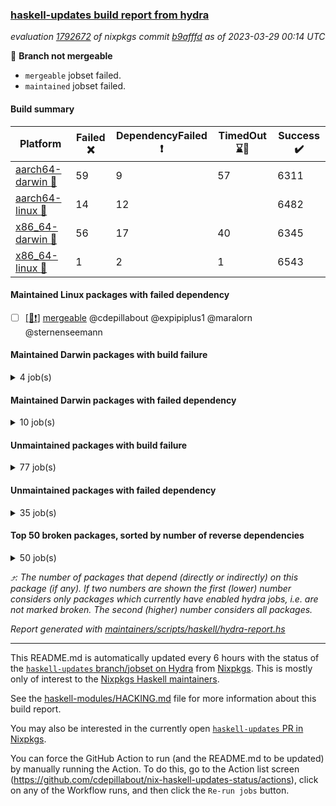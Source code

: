 ### [haskell-updates build report from hydra](https://hydra.nixos.org/jobset/nixpkgs/haskell-updates)
*evaluation [1792672](https://hydra.nixos.org/eval/1792672) of nixpkgs commit [b9afffd](https://github.com/NixOS/nixpkgs/commits/b9afffd107bb47fefde3ecccd10501de19b3441b) as of 2023-03-29 00:14 UTC*

:red_circle: **Branch not mergeable**
  * `mergeable` jobset failed.
  * `maintained` jobset failed.

#### Build summary

 | Platform | Failed :x: | DependencyFailed :heavy_exclamation_mark: | TimedOut :hourglass::no_entry_sign: | Success :heavy_check_mark: | 
 | --- | --- | --- | --- | --- | 
 | [aarch64-darwin :green_apple:](https://hydra.nixos.org/eval/1792672?filter=.aarch64-darwin) | 59 | 9 | 57 | 6311 | 
 | [aarch64-linux :iphone:](https://hydra.nixos.org/eval/1792672?filter=.aarch64-linux) | 14 | 12 |  | 6482 | 
 | [x86_64-darwin :apple:](https://hydra.nixos.org/eval/1792672?filter=.x86_64-darwin) | 56 | 17 | 40 | 6345 | 
 | [x86_64-linux :penguin:](https://hydra.nixos.org/eval/1792672?filter=.x86_64-linux) | 1 | 2 | 1 | 6543 | 
#### Maintained Linux packages with failed dependency
- [ ] [[:penguin::heavy_exclamation_mark:]](https://hydra.nixos.org/build/214179791) [mergeable](https://hydra.nixos.org/eval/1792672?filter=mergeable) @cdepillabout @expipiplus1 @maralorn @sternenseemann
#### Maintained Darwin packages with build failure
<details><summary>4 job(s) </summary>

- [ ] [gitit](https://hydra.nixos.org/eval/1792672?filter=gitit) @Profpatsch @sternenseemann
  - [[:green_apple::x:]](https://hydra.nixos.org/build/214167686) [[:apple::heavy_check_mark:]](https://hydra.nixos.org/build/214164215) [toplevel](https://hydra.nixos.org/eval/1792672?filter=gitit)
  - [[:green_apple::heavy_check_mark:]](https://hydra.nixos.org/build/214160953) [[:apple::heavy_check_mark:]](https://hydra.nixos.org/build/214168803) [haskellPackages](https://hydra.nixos.org/eval/1792672?filter=haskellPackages.gitit)
- [ ] [[:green_apple::heavy_check_mark:]](https://hydra.nixos.org/build/214166700) [[:apple::x:]](https://hydra.nixos.org/build/214160993) [haskellPackages.monad-bayes](https://hydra.nixos.org/eval/1792672?filter=haskellPackages.monad-bayes) @turion
</details>

#### Maintained Darwin packages with failed dependency
<details><summary>10 job(s) </summary>

- [ ] [haskell-language-server](https://hydra.nixos.org/eval/1792672?filter=haskell-language-server) @maralorn
  - [[:green_apple::heavy_check_mark:]](https://hydra.nixos.org/build/214163634) [[:apple::heavy_check_mark:]](https://hydra.nixos.org/build/214168950) [toplevel](https://hydra.nixos.org/eval/1792672?filter=haskell-language-server)
  - [[:green_apple::heavy_check_mark:]](https://hydra.nixos.org/build/214161979) [[:apple::heavy_check_mark:]](https://hydra.nixos.org/build/214158745) [haskell.packages.ghc8107](https://hydra.nixos.org/eval/1792672?filter=haskell.packages.ghc8107.haskell-language-server)
  - [[:green_apple::heavy_check_mark:]](https://hydra.nixos.org/build/214169639) [[:apple::hourglass::no_entry_sign:]](https://hydra.nixos.org/build/214164283) [haskell.packages.ghc902](https://hydra.nixos.org/eval/1792672?filter=haskell.packages.ghc902.haskell-language-server)
  - [[:green_apple::heavy_check_mark:]](https://hydra.nixos.org/build/214164086) [[:apple::heavy_check_mark:]](https://hydra.nixos.org/build/214168176) [haskell.packages.ghc924](https://hydra.nixos.org/eval/1792672?filter=haskell.packages.ghc924.haskell-language-server)
  - [[:green_apple::heavy_check_mark:]](https://hydra.nixos.org/build/214165037) [[:apple::hourglass::no_entry_sign:]](https://hydra.nixos.org/build/214163664) [haskell.packages.ghc925](https://hydra.nixos.org/eval/1792672?filter=haskell.packages.ghc925.haskell-language-server)
  - [[:green_apple::heavy_check_mark:]](https://hydra.nixos.org/build/214161045) [[:apple::heavy_check_mark:]](https://hydra.nixos.org/build/214159562) [haskell.packages.ghc926](https://hydra.nixos.org/eval/1792672?filter=haskell.packages.ghc926.haskell-language-server)
  - [[:green_apple::heavy_check_mark:]](https://hydra.nixos.org/build/214164091) [[:apple::heavy_check_mark:]](https://hydra.nixos.org/build/214163245) [haskell.packages.ghc927](https://hydra.nixos.org/eval/1792672?filter=haskell.packages.ghc927.haskell-language-server)
  - [[:green_apple::heavy_exclamation_mark:]](https://hydra.nixos.org/build/214162173) [[:apple::heavy_check_mark:]](https://hydra.nixos.org/build/214168995) [haskell.packages.ghc944](https://hydra.nixos.org/eval/1792672?filter=haskell.packages.ghc944.haskell-language-server)
  - [[:green_apple::heavy_check_mark:]](https://hydra.nixos.org/build/214162833) [[:apple::heavy_check_mark:]](https://hydra.nixos.org/build/214169662) [haskellPackages](https://hydra.nixos.org/eval/1792672?filter=haskellPackages.haskell-language-server)
</details>

#### Unmaintained packages with build failure
<details><summary>77 job(s) </summary>

- [ ] [[:green_apple::heavy_check_mark:]](https://hydra.nixos.org/build/214141789) [[:iphone::heavy_check_mark:]](https://hydra.nixos.org/build/214134943) [[:apple::x:]](https://hydra.nixos.org/build/214146726) [[:penguin::heavy_check_mark:]](https://hydra.nixos.org/build/214135673) [haskellPackages.di-core](https://hydra.nixos.org/eval/1792672?filter=haskellPackages.di-core)  :arrow_heading_up: 8 | 11
- [ ] [[:green_apple::heavy_check_mark:]](https://hydra.nixos.org/build/214158711) [[:iphone::x:]](https://hydra.nixos.org/build/214164360) [[:apple::heavy_check_mark:]](https://hydra.nixos.org/build/214169789) [[:penguin::heavy_check_mark:]](https://hydra.nixos.org/build/214167232) [haskellPackages.spatial-math](https://hydra.nixos.org/eval/1792672?filter=haskellPackages.spatial-math)  :arrow_heading_up: 3 | 8
- [ ] [[:green_apple::heavy_check_mark:]](https://hydra.nixos.org/build/214146783) [[:iphone::x:]](https://hydra.nixos.org/build/214147314) [[:apple::x:]](https://hydra.nixos.org/build/214151584) [[:penguin::heavy_check_mark:]](https://hydra.nixos.org/build/214133830) [haskellPackages.quic](https://hydra.nixos.org/eval/1792672?filter=haskellPackages.quic)  :arrow_heading_up: 2 | 2
- [ ] [[:green_apple::x:]](https://hydra.nixos.org/build/214169396) [[:iphone::x:]](https://hydra.nixos.org/build/214157887) [[:apple::heavy_check_mark:]](https://hydra.nixos.org/build/214167635) [[:penguin::heavy_check_mark:]](https://hydra.nixos.org/build/214167816) [haskellPackages.hw-simd](https://hydra.nixos.org/eval/1792672?filter=haskellPackages.hw-simd)  :arrow_heading_up: 1 | 8
- [ ] [[:green_apple::x:]](https://hydra.nixos.org/build/214164500) [[:iphone::x:]](https://hydra.nixos.org/build/214159350) [[:apple::x:]](https://hydra.nixos.org/build/214168289) [[:penguin::heavy_check_mark:]](https://hydra.nixos.org/build/214162465) [haskellPackages.inline-r](https://hydra.nixos.org/eval/1792672?filter=haskellPackages.inline-r)  :arrow_heading_up: 1 | 4
- [ ] [[:green_apple::heavy_check_mark:]](https://hydra.nixos.org/build/214134274) [[:iphone::x:]](https://hydra.nixos.org/build/214149550) [[:apple::heavy_check_mark:]](https://hydra.nixos.org/build/214142318) [[:penguin::heavy_check_mark:]](https://hydra.nixos.org/build/214144617) [haskellPackages.long-double](https://hydra.nixos.org/eval/1792672?filter=haskellPackages.long-double)  :arrow_heading_up: 1 | 2
- [ ] [[:green_apple::x:]](https://hydra.nixos.org/build/214169332) [[:iphone::heavy_check_mark:]](https://hydra.nixos.org/build/214165990) [[:apple::x:]](https://hydra.nixos.org/build/214165704) [[:penguin::heavy_check_mark:]](https://hydra.nixos.org/build/214163397) [haskellPackages.posix-socket](https://hydra.nixos.org/eval/1792672?filter=haskellPackages.posix-socket)  :arrow_heading_up: 1 | 2
- [ ] [[:green_apple::x:]](https://hydra.nixos.org/build/214162239) [[:iphone::heavy_check_mark:]](https://hydra.nixos.org/build/214169747) [[:apple::x:]](https://hydra.nixos.org/build/214169470) [[:penguin::heavy_check_mark:]](https://hydra.nixos.org/build/214160848) [haskellPackages.gi-gdkx11](https://hydra.nixos.org/eval/1792672?filter=haskellPackages.gi-gdkx11)  :arrow_heading_up: 1 | 1
- [ ] [[:green_apple::heavy_check_mark:]](https://hydra.nixos.org/build/214165574) [[:iphone::x:]](https://hydra.nixos.org/build/214162435) [[:apple::heavy_check_mark:]](https://hydra.nixos.org/build/214168865) [[:penguin::heavy_check_mark:]](https://hydra.nixos.org/build/214163368) [haskellPackages.nlopt-haskell](https://hydra.nixos.org/eval/1792672?filter=haskellPackages.nlopt-haskell)  :arrow_heading_up: 1 | 1
- [ ] [[:green_apple::x:]](https://hydra.nixos.org/build/214141221) [[:iphone::heavy_check_mark:]](https://hydra.nixos.org/build/214151880) [[:apple::x:]](https://hydra.nixos.org/build/214152662) [[:penguin::heavy_check_mark:]](https://hydra.nixos.org/build/214142865) [haskellPackages.openal-ffi](https://hydra.nixos.org/eval/1792672?filter=haskellPackages.openal-ffi)  :arrow_heading_up: 1 | 1
- [ ] [[:apple::x:]](https://hydra.nixos.org/build/214167308) [[:penguin::heavy_check_mark:]](https://hydra.nixos.org/build/214167012) [haskellPackages.swisstable](https://hydra.nixos.org/eval/1792672?filter=haskellPackages.swisstable)  :arrow_heading_up: 1 | 1
- [ ] [[:green_apple::heavy_check_mark:]](https://hydra.nixos.org/build/214146944) [[:iphone::x:]](https://hydra.nixos.org/build/214145294) [[:apple::heavy_check_mark:]](https://hydra.nixos.org/build/214134328) [[:penguin::heavy_check_mark:]](https://hydra.nixos.org/build/214151749) [haskellPackages.freetype2](https://hydra.nixos.org/eval/1792672?filter=haskellPackages.freetype2)  :arrow_heading_up: 0 | 10
- [ ] [[:green_apple::x:]](https://hydra.nixos.org/build/214169048) [[:iphone::heavy_check_mark:]](https://hydra.nixos.org/build/214168625) [[:apple::x:]](https://hydra.nixos.org/build/214161491) [[:penguin::heavy_check_mark:]](https://hydra.nixos.org/build/214160928) [haskellPackages.pipes-zlib](https://hydra.nixos.org/eval/1792672?filter=haskellPackages.pipes-zlib)  :arrow_heading_up: 0 | 5
- [ ] [[:green_apple::x:]](https://hydra.nixos.org/build/214161710) [[:iphone::heavy_check_mark:]](https://hydra.nixos.org/build/214164792) [[:apple::heavy_check_mark:]](https://hydra.nixos.org/build/214164045) [[:penguin::heavy_check_mark:]](https://hydra.nixos.org/build/214160442) [haskellPackages.folds](https://hydra.nixos.org/eval/1792672?filter=haskellPackages.folds)  :arrow_heading_up: 0 | 3
- [ ] [[:green_apple::x:]](https://hydra.nixos.org/build/214161476) [[:iphone::heavy_check_mark:]](https://hydra.nixos.org/build/214159126) [[:apple::heavy_check_mark:]](https://hydra.nixos.org/build/214169818) [[:penguin::heavy_check_mark:]](https://hydra.nixos.org/build/214161258) [haskellPackages.gauge](https://hydra.nixos.org/eval/1792672?filter=haskellPackages.gauge)  :arrow_heading_up: 0 | 3
- [ ] [[:green_apple::x:]](https://hydra.nixos.org/build/214148657) [[:iphone::x:]](https://hydra.nixos.org/build/214133658) [[:apple::heavy_check_mark:]](https://hydra.nixos.org/build/214137156) [[:penguin::heavy_check_mark:]](https://hydra.nixos.org/build/214136660) [haskellPackages.picosat](https://hydra.nixos.org/eval/1792672?filter=haskellPackages.picosat)  :arrow_heading_up: 0 | 3
- [ ] [[:green_apple::heavy_check_mark:]](https://hydra.nixos.org/build/214162958) [[:iphone::heavy_check_mark:]](https://hydra.nixos.org/build/214160191) [[:apple::x:]](https://hydra.nixos.org/build/214158818) [[:penguin::heavy_check_mark:]](https://hydra.nixos.org/build/214165178) [haskellPackages.wai-middleware-metrics](https://hydra.nixos.org/eval/1792672?filter=haskellPackages.wai-middleware-metrics)  :arrow_heading_up: 0 | 3
- [ ] [[:green_apple::x:]](https://hydra.nixos.org/build/214148397) [[:iphone::heavy_check_mark:]](https://hydra.nixos.org/build/214136877) [[:apple::heavy_check_mark:]](https://hydra.nixos.org/build/214137485) [[:penguin::heavy_check_mark:]](https://hydra.nixos.org/build/214138587) [haskellPackages.LibZip](https://hydra.nixos.org/eval/1792672?filter=haskellPackages.LibZip)  :arrow_heading_up: 0 | 2
- [ ] [[:green_apple::heavy_check_mark:]](https://hydra.nixos.org/build/214161202) [[:iphone::x:]](https://hydra.nixos.org/build/214167371) [[:apple::heavy_check_mark:]](https://hydra.nixos.org/build/214164397) [[:penguin::heavy_check_mark:]](https://hydra.nixos.org/build/214160173) [haskellPackages.json-rpc](https://hydra.nixos.org/eval/1792672?filter=haskellPackages.json-rpc)  :arrow_heading_up: 0 | 2
- [ ] [[:green_apple::x:]](https://hydra.nixos.org/build/214140964) [[:iphone::heavy_check_mark:]](https://hydra.nixos.org/build/214139184) [[:apple::heavy_check_mark:]](https://hydra.nixos.org/build/214152648) [[:penguin::heavy_check_mark:]](https://hydra.nixos.org/build/214140508) [haskellPackages.rocksdb-haskell](https://hydra.nixos.org/eval/1792672?filter=haskellPackages.rocksdb-haskell)  :arrow_heading_up: 0 | 2
- [ ] [[:green_apple::x:]](https://hydra.nixos.org/build/214152679) [[:iphone::heavy_check_mark:]](https://hydra.nixos.org/build/214148270) [[:apple::x:]](https://hydra.nixos.org/build/214141583) [[:penguin::heavy_check_mark:]](https://hydra.nixos.org/build/214136003) [haskellPackages.h-raylib](https://hydra.nixos.org/eval/1792672?filter=haskellPackages.h-raylib)  :arrow_heading_up: 0 | 1
- [ ] [[:green_apple::x:]](https://hydra.nixos.org/build/214141306) [[:iphone::heavy_check_mark:]](https://hydra.nixos.org/build/214138240) [[:apple::x:]](https://hydra.nixos.org/build/214143679) [[:penguin::heavy_check_mark:]](https://hydra.nixos.org/build/214132798) [haskellPackages.hamid](https://hydra.nixos.org/eval/1792672?filter=haskellPackages.hamid)  :arrow_heading_up: 0 | 1
- [ ] [[:green_apple::heavy_check_mark:]](https://hydra.nixos.org/build/214168831) [[:iphone::heavy_check_mark:]](https://hydra.nixos.org/build/214166115) [[:apple::x:]](https://hydra.nixos.org/build/214161669) [[:penguin::heavy_check_mark:]](https://hydra.nixos.org/build/214159481) [haskellPackages.hmatrix-morpheus](https://hydra.nixos.org/eval/1792672?filter=haskellPackages.hmatrix-morpheus)  :arrow_heading_up: 0 | 1
- [ ] [[:green_apple::x:]](https://hydra.nixos.org/build/214133968) [[:iphone::heavy_check_mark:]](https://hydra.nixos.org/build/214156099) [[:apple::x:]](https://hydra.nixos.org/build/214143711) [[:penguin::heavy_check_mark:]](https://hydra.nixos.org/build/214140909) [haskellPackages.huckleberry](https://hydra.nixos.org/eval/1792672?filter=haskellPackages.huckleberry)  :arrow_heading_up: 0 | 1
- [ ] [[:green_apple::x:]](https://hydra.nixos.org/build/214145745) [[:iphone::heavy_check_mark:]](https://hydra.nixos.org/build/214156245) [[:apple::x:]](https://hydra.nixos.org/build/214141632) [[:penguin::heavy_check_mark:]](https://hydra.nixos.org/build/214155150) [haskellPackages.select](https://hydra.nixos.org/eval/1792672?filter=haskellPackages.select)  :arrow_heading_up: 0 | 1
- [ ] [[:green_apple::x:]](https://hydra.nixos.org/build/214153812) [[:iphone::heavy_check_mark:]](https://hydra.nixos.org/build/214146662) [[:apple::x:]](https://hydra.nixos.org/build/214136287) [[:penguin::heavy_check_mark:]](https://hydra.nixos.org/build/214147572) [haskellPackages.sysinfo](https://hydra.nixos.org/eval/1792672?filter=haskellPackages.sysinfo)  :arrow_heading_up: 0 | 1
- [ ] [[:green_apple::heavy_check_mark:]](https://hydra.nixos.org/build/214161753) [[:iphone::heavy_check_mark:]](https://hydra.nixos.org/build/214159527) [[:apple::x:]](https://hydra.nixos.org/build/214158581) [[:penguin::heavy_check_mark:]](https://hydra.nixos.org/build/214168994) [haskellPackages.FractalArt](https://hydra.nixos.org/eval/1792672?filter=haskellPackages.FractalArt) 
- [ ] [[:green_apple::heavy_check_mark:]](https://hydra.nixos.org/build/214157397) [[:iphone::x:]](https://hydra.nixos.org/build/214136263) [[:apple::heavy_check_mark:]](https://hydra.nixos.org/build/214141126) [[:penguin::heavy_check_mark:]](https://hydra.nixos.org/build/214153805) [haskellPackages.HsASA](https://hydra.nixos.org/eval/1792672?filter=haskellPackages.HsASA) 
- [ ] [[:green_apple::x:]](https://hydra.nixos.org/build/214134999) [[:iphone::heavy_check_mark:]](https://hydra.nixos.org/build/214157288) [[:apple::x:]](https://hydra.nixos.org/build/214142578) [[:penguin::heavy_check_mark:]](https://hydra.nixos.org/build/214149630) [haskellPackages.al](https://hydra.nixos.org/eval/1792672?filter=haskellPackages.al) 
- [ ] [[:green_apple::x:]](https://hydra.nixos.org/build/214143921) [[:iphone::heavy_check_mark:]](https://hydra.nixos.org/build/214149026) [[:apple::heavy_check_mark:]](https://hydra.nixos.org/build/214141198) [[:penguin::heavy_check_mark:]](https://hydra.nixos.org/build/214136398) [haskellPackages.churros](https://hydra.nixos.org/eval/1792672?filter=haskellPackages.churros) 
- [ ] [[:green_apple::heavy_check_mark:]](https://hydra.nixos.org/build/214146953) [[:iphone::heavy_check_mark:]](https://hydra.nixos.org/build/214137813) [[:apple::x:]](https://hydra.nixos.org/build/214137621) [[:penguin::heavy_check_mark:]](https://hydra.nixos.org/build/214153200) [haskellPackages.env-extra](https://hydra.nixos.org/eval/1792672?filter=haskellPackages.env-extra) 
- [ ] [[:green_apple::x:]](https://hydra.nixos.org/build/214158485) [[:iphone::heavy_check_mark:]](https://hydra.nixos.org/build/214164439) [[:apple::x:]](https://hydra.nixos.org/build/214164189) [[:penguin::heavy_check_mark:]](https://hydra.nixos.org/build/214161363) [haskellPackages.epub-tools](https://hydra.nixos.org/eval/1792672?filter=haskellPackages.epub-tools) 
- [ ] [[:green_apple::x:]](https://hydra.nixos.org/build/214147932) [[:iphone::heavy_check_mark:]](https://hydra.nixos.org/build/214140002) [[:apple::heavy_check_mark:]](https://hydra.nixos.org/build/214136673) [[:penguin::heavy_check_mark:]](https://hydra.nixos.org/build/214150873) [haskellPackages.executable-hash](https://hydra.nixos.org/eval/1792672?filter=haskellPackages.executable-hash) 
- [ ] [[:green_apple::x:]](https://hydra.nixos.org/build/214135226) [[:iphone::heavy_check_mark:]](https://hydra.nixos.org/build/214134337) [[:apple::x:]](https://hydra.nixos.org/build/214133687) [[:penguin::heavy_check_mark:]](https://hydra.nixos.org/build/214134720) [haskellPackages.float128](https://hydra.nixos.org/eval/1792672?filter=haskellPackages.float128) 
- [ ] [[:green_apple::x:]](https://hydra.nixos.org/build/214148892) [[:iphone::heavy_check_mark:]](https://hydra.nixos.org/build/214138668) [[:apple::x:]](https://hydra.nixos.org/build/214142750) [[:penguin::heavy_check_mark:]](https://hydra.nixos.org/build/214135015) [haskellPackages.fudgets](https://hydra.nixos.org/eval/1792672?filter=haskellPackages.fudgets) 
- [ ] [[:green_apple::x:]](https://hydra.nixos.org/build/214161084) [[:iphone::heavy_check_mark:]](https://hydra.nixos.org/build/214160240) [[:apple::heavy_check_mark:]](https://hydra.nixos.org/build/214158626) [[:penguin::heavy_check_mark:]](https://hydra.nixos.org/build/214165559) [haskellPackages.geodetics](https://hydra.nixos.org/eval/1792672?filter=haskellPackages.geodetics) 
- [ ] [[:green_apple::x:]](https://hydra.nixos.org/build/214158585) [[:iphone::heavy_check_mark:]](https://hydra.nixos.org/build/214166691) [[:apple::x:]](https://hydra.nixos.org/build/214167048) [[:penguin::heavy_check_mark:]](https://hydra.nixos.org/build/214159804) [haskellPackages.gerrit](https://hydra.nixos.org/eval/1792672?filter=haskellPackages.gerrit) 
- [ ] [[:green_apple::x:]](https://hydra.nixos.org/build/214164165) [[:apple::x:]](https://hydra.nixos.org/build/214160048) [haskellPackages.gi-gtkosxapplication](https://hydra.nixos.org/eval/1792672?filter=haskellPackages.gi-gtkosxapplication) 
- [ ] [[:green_apple::x:]](https://hydra.nixos.org/build/214164950) [[:apple::x:]](https://hydra.nixos.org/build/214159754) [haskellPackages.gtk-mac-integration](https://hydra.nixos.org/eval/1792672?filter=haskellPackages.gtk-mac-integration) 
- [ ] [[:green_apple::x:]](https://hydra.nixos.org/build/214159093) [[:iphone::heavy_check_mark:]](https://hydra.nixos.org/build/214158573) [[:apple::x:]](https://hydra.nixos.org/build/214160217) [[:penguin::heavy_check_mark:]](https://hydra.nixos.org/build/214162031) [haskellPackages.gtk-traymanager](https://hydra.nixos.org/eval/1792672?filter=haskellPackages.gtk-traymanager) 
- [ ] [[:green_apple::x:]](https://hydra.nixos.org/build/214161948) [[:apple::x:]](https://hydra.nixos.org/build/214158167) [haskellPackages.gtk3-mac-integration](https://hydra.nixos.org/eval/1792672?filter=haskellPackages.gtk3-mac-integration) 
- [ ] [[:green_apple::x:]](https://hydra.nixos.org/build/214159138) [[:iphone::heavy_check_mark:]](https://hydra.nixos.org/build/214162520) [[:apple::x:]](https://hydra.nixos.org/build/214162623) [[:penguin::heavy_check_mark:]](https://hydra.nixos.org/build/214169758) [haskellPackages.highlight](https://hydra.nixos.org/eval/1792672?filter=haskellPackages.highlight) 
- [ ] [[:green_apple::x:]](https://hydra.nixos.org/build/214166746) [[:iphone::heavy_check_mark:]](https://hydra.nixos.org/build/214169729) [[:apple::x:]](https://hydra.nixos.org/build/214159134) [[:penguin::heavy_check_mark:]](https://hydra.nixos.org/build/214165071) [haskellPackages.hinotify-conduit](https://hydra.nixos.org/eval/1792672?filter=haskellPackages.hinotify-conduit) 
- [ ] [[:green_apple::heavy_check_mark:]](https://hydra.nixos.org/build/214145352) [[:iphone::heavy_check_mark:]](https://hydra.nixos.org/build/214153275) [[:apple::x:]](https://hydra.nixos.org/build/214144602) [[:penguin::heavy_check_mark:]](https://hydra.nixos.org/build/214156512) [haskellPackages.hssh](https://hydra.nixos.org/eval/1792672?filter=haskellPackages.hssh) 
- [ ] [[:green_apple::x:]](https://hydra.nixos.org/build/214156295) [[:iphone::heavy_check_mark:]](https://hydra.nixos.org/build/214145796) [[:apple::x:]](https://hydra.nixos.org/build/214147180) [[:penguin::heavy_check_mark:]](https://hydra.nixos.org/build/214157678) [haskellPackages.hsshellscript](https://hydra.nixos.org/eval/1792672?filter=haskellPackages.hsshellscript) 
- [ ] [[:green_apple::x:]](https://hydra.nixos.org/build/214145882) [[:iphone::heavy_check_mark:]](https://hydra.nixos.org/build/214147797) [[:apple::x:]](https://hydra.nixos.org/build/214133768) [[:penguin::heavy_check_mark:]](https://hydra.nixos.org/build/214154054) [haskellPackages.hssourceinfo](https://hydra.nixos.org/eval/1792672?filter=haskellPackages.hssourceinfo) 
- [ ] [[:green_apple::x:]](https://hydra.nixos.org/build/214142552) [[:iphone::heavy_check_mark:]](https://hydra.nixos.org/build/214140737) [[:apple::x:]](https://hydra.nixos.org/build/214149553) [[:penguin::heavy_check_mark:]](https://hydra.nixos.org/build/214134415) [haskellPackages.hunspell-hs](https://hydra.nixos.org/eval/1792672?filter=haskellPackages.hunspell-hs) 
- [ ] [[:apple::x:]](https://hydra.nixos.org/build/214157872) [[:penguin::heavy_check_mark:]](https://hydra.nixos.org/build/214165309) [haskellPackages.inline-asm](https://hydra.nixos.org/eval/1792672?filter=haskellPackages.inline-asm) 
- [ ] [[:green_apple::hourglass::no_entry_sign:]](https://hydra.nixos.org/build/214154516) [[:iphone::heavy_check_mark:]](https://hydra.nixos.org/build/214147831) [[:apple::x:]](https://hydra.nixos.org/build/214130950) [[:penguin::heavy_check_mark:]](https://hydra.nixos.org/build/214149943) [haskellPackages.interprocess](https://hydra.nixos.org/eval/1792672?filter=haskellPackages.interprocess) 
- [ ] [[:green_apple::x:]](https://hydra.nixos.org/build/214161410) [[:iphone::heavy_check_mark:]](https://hydra.nixos.org/build/214161362) [[:apple::x:]](https://hydra.nixos.org/build/214163230) [[:penguin::heavy_check_mark:]](https://hydra.nixos.org/build/214161507) [haskellPackages.intricacy](https://hydra.nixos.org/eval/1792672?filter=haskellPackages.intricacy) 
- [ ] [[:green_apple::x:]](https://hydra.nixos.org/build/214139467) [[:iphone::heavy_check_mark:]](https://hydra.nixos.org/build/214154521) [[:apple::x:]](https://hydra.nixos.org/build/214149210) [[:penguin::heavy_check_mark:]](https://hydra.nixos.org/build/214147685) [haskellPackages.ipcvar](https://hydra.nixos.org/eval/1792672?filter=haskellPackages.ipcvar) 
- [ ] [[:green_apple::x:]](https://hydra.nixos.org/build/214150388) [[:apple::x:]](https://hydra.nixos.org/build/214155935) [haskellPackages.kqueue](https://hydra.nixos.org/eval/1792672?filter=haskellPackages.kqueue) 
- [ ] [[:green_apple::x:]](https://hydra.nixos.org/build/214146945) [[:iphone::heavy_check_mark:]](https://hydra.nixos.org/build/214132816) [[:apple::heavy_check_mark:]](https://hydra.nixos.org/build/214137921) [[:penguin::heavy_check_mark:]](https://hydra.nixos.org/build/214152746) [haskellPackages.leveldb-haskell-fork](https://hydra.nixos.org/eval/1792672?filter=haskellPackages.leveldb-haskell-fork) 
- [ ] [[:green_apple::x:]](https://hydra.nixos.org/build/214136249) [[:iphone::heavy_check_mark:]](https://hydra.nixos.org/build/214135202) [[:apple::x:]](https://hydra.nixos.org/build/214135419) [[:penguin::heavy_check_mark:]](https://hydra.nixos.org/build/214135717) [haskellPackages.linux-framebuffer](https://hydra.nixos.org/eval/1792672?filter=haskellPackages.linux-framebuffer) 
- [ ] [[:green_apple::x:]](https://hydra.nixos.org/build/214166096) [[:iphone::heavy_check_mark:]](https://hydra.nixos.org/build/214160957) [[:apple::x:]](https://hydra.nixos.org/build/214163448) [[:penguin::heavy_check_mark:]](https://hydra.nixos.org/build/214163688) [haskellPackages.mediawiki2latex](https://hydra.nixos.org/eval/1792672?filter=haskellPackages.mediawiki2latex) 
- [ ] [[:green_apple::x:]](https://hydra.nixos.org/build/214145897) [[:iphone::heavy_check_mark:]](https://hydra.nixos.org/build/214147066) [[:apple::x:]](https://hydra.nixos.org/build/214133018) [[:penguin::heavy_check_mark:]](https://hydra.nixos.org/build/214153221) [haskellPackages.memfd](https://hydra.nixos.org/eval/1792672?filter=haskellPackages.memfd) 
- [ ] [[:green_apple::x:]](https://hydra.nixos.org/build/214148286) [[:iphone::heavy_check_mark:]](https://hydra.nixos.org/build/214133115) [[:apple::x:]](https://hydra.nixos.org/build/214152231) [[:penguin::heavy_check_mark:]](https://hydra.nixos.org/build/214146907) [haskellPackages.memzero](https://hydra.nixos.org/eval/1792672?filter=haskellPackages.memzero) 
- [ ] [[:green_apple::x:]](https://hydra.nixos.org/build/214168448) [[:iphone::heavy_check_mark:]](https://hydra.nixos.org/build/214157851) [[:apple::x:]](https://hydra.nixos.org/build/214159916) [[:penguin::heavy_check_mark:]](https://hydra.nixos.org/build/214165167) [haskellPackages.nix-serve-ng](https://hydra.nixos.org/eval/1792672?filter=haskellPackages.nix-serve-ng) 
- [ ] [[:green_apple::x:]](https://hydra.nixos.org/build/214159567) [[:iphone::heavy_check_mark:]](https://hydra.nixos.org/build/214164359) [[:apple::x:]](https://hydra.nixos.org/build/214168358) [[:penguin::heavy_check_mark:]](https://hydra.nixos.org/build/214169033) [haskellPackages.persistent-pagination](https://hydra.nixos.org/eval/1792672?filter=haskellPackages.persistent-pagination) 
- [ ] [[:green_apple::x:]](https://hydra.nixos.org/build/214162542) [[:iphone::heavy_check_mark:]](https://hydra.nixos.org/build/214161120) [[:apple::x:]](https://hydra.nixos.org/build/214162461) [[:penguin::heavy_check_mark:]](https://hydra.nixos.org/build/214164753) [haskellPackages.phatsort](https://hydra.nixos.org/eval/1792672?filter=haskellPackages.phatsort) 
- [ ] [[:green_apple::x:]](https://hydra.nixos.org/build/214164487) [[:iphone::heavy_check_mark:]](https://hydra.nixos.org/build/214166507) [[:apple::x:]](https://hydra.nixos.org/build/214165334) [[:penguin::heavy_check_mark:]](https://hydra.nixos.org/build/214168804) [haskellPackages.ping-wrapper](https://hydra.nixos.org/eval/1792672?filter=haskellPackages.ping-wrapper) 
- [ ] [[:green_apple::x:]](https://hydra.nixos.org/build/214154380) [[:iphone::heavy_check_mark:]](https://hydra.nixos.org/build/214152962) [[:apple::x:]](https://hydra.nixos.org/build/214154667) [[:penguin::heavy_check_mark:]](https://hydra.nixos.org/build/214133450) [haskellPackages.posix-timer](https://hydra.nixos.org/eval/1792672?filter=haskellPackages.posix-timer) 
- [ ] [[:green_apple::heavy_check_mark:]](https://hydra.nixos.org/build/214165356) [[:iphone::x:]](https://hydra.nixos.org/build/214168979) [[:apple::heavy_check_mark:]](https://hydra.nixos.org/build/214163660) [[:penguin::heavy_check_mark:]](https://hydra.nixos.org/build/214167023) [haskellPackages.powerqueue-distributed](https://hydra.nixos.org/eval/1792672?filter=haskellPackages.powerqueue-distributed) 
- [ ] [[:green_apple::x:]](https://hydra.nixos.org/build/214150397) [[:iphone::heavy_check_mark:]](https://hydra.nixos.org/build/214149571) [[:apple::x:]](https://hydra.nixos.org/build/214134621) [[:penguin::heavy_check_mark:]](https://hydra.nixos.org/build/214137670) [haskellPackages.procex](https://hydra.nixos.org/eval/1792672?filter=haskellPackages.procex) 
- [ ] [[:green_apple::x:]](https://hydra.nixos.org/build/214142265) [[:iphone::heavy_check_mark:]](https://hydra.nixos.org/build/214153470) [[:apple::x:]](https://hydra.nixos.org/build/214137802) [[:penguin::heavy_check_mark:]](https://hydra.nixos.org/build/214133063) [haskellPackages.pthread](https://hydra.nixos.org/eval/1792672?filter=haskellPackages.pthread) 
- [ ] [[:green_apple::x:]](https://hydra.nixos.org/build/214166470) [[:iphone::heavy_check_mark:]](https://hydra.nixos.org/build/214165480) [[:apple::x:]](https://hydra.nixos.org/build/214169321) [[:penguin::heavy_check_mark:]](https://hydra.nixos.org/build/214161150) [haskellPackages.sandwich-webdriver](https://hydra.nixos.org/eval/1792672?filter=haskellPackages.sandwich-webdriver) 
- [ ] [[:green_apple::x:]](https://hydra.nixos.org/build/214163630) [[:iphone::heavy_check_mark:]](https://hydra.nixos.org/build/214168523) [[:apple::x:]](https://hydra.nixos.org/build/214162537) [[:penguin::heavy_check_mark:]](https://hydra.nixos.org/build/214160058) [haskellPackages.servant-serialization](https://hydra.nixos.org/eval/1792672?filter=haskellPackages.servant-serialization) 
- [ ] [[:green_apple::x:]](https://hydra.nixos.org/build/214159908) [[:iphone::heavy_check_mark:]](https://hydra.nixos.org/build/214164120) [[:apple::x:]](https://hydra.nixos.org/build/214158055) [[:penguin::heavy_check_mark:]](https://hydra.nixos.org/build/214163497) [haskellPackages.tailfile-hinotify](https://hydra.nixos.org/eval/1792672?filter=haskellPackages.tailfile-hinotify) 
- [ ] [[:iphone::x:]](https://hydra.nixos.org/build/214143286) [[:penguin::heavy_check_mark:]](https://hydra.nixos.org/build/214139712) [haskellPackages.tasty-papi](https://hydra.nixos.org/eval/1792672?filter=haskellPackages.tasty-papi) 
- [ ] [[:green_apple::x:]](https://hydra.nixos.org/build/214159656) [[:iphone::heavy_check_mark:]](https://hydra.nixos.org/build/214158343) [[:apple::heavy_check_mark:]](https://hydra.nixos.org/build/214162232) [[:penguin::heavy_check_mark:]](https://hydra.nixos.org/build/214158951) [haskellPackages.tdlib](https://hydra.nixos.org/eval/1792672?filter=haskellPackages.tdlib) 
- [ ] [[:green_apple::heavy_check_mark:]](https://hydra.nixos.org/build/214142372) [[:iphone::heavy_check_mark:]](https://hydra.nixos.org/build/214151141) [[:apple::heavy_check_mark:]](https://hydra.nixos.org/build/214148995) [[:penguin::x:]](https://hydra.nixos.org/build/214156434) [haskellPackages.thread-supervisor](https://hydra.nixos.org/eval/1792672?filter=haskellPackages.thread-supervisor) 
- [ ] [[:green_apple::x:]](https://hydra.nixos.org/build/214149413) [[:iphone::x:]](https://hydra.nixos.org/build/214151410) [[:apple::heavy_check_mark:]](https://hydra.nixos.org/build/214156616) [[:penguin::heavy_check_mark:]](https://hydra.nixos.org/build/214137684) [haskellPackages.wiringPi](https://hydra.nixos.org/eval/1792672?filter=haskellPackages.wiringPi) 
- [ ] [[:green_apple::x:]](https://hydra.nixos.org/build/214158092) [[:iphone::x:]](https://hydra.nixos.org/build/214165947) [[:apple::heavy_check_mark:]](https://hydra.nixos.org/build/214157803) [[:penguin::heavy_check_mark:]](https://hydra.nixos.org/build/214168031) [haskellPackages.x86-64bit](https://hydra.nixos.org/eval/1792672?filter=haskellPackages.x86-64bit) 
- [ ] [[:green_apple::x:]](https://hydra.nixos.org/build/214133701) [[:iphone::heavy_check_mark:]](https://hydra.nixos.org/build/214134878) [[:apple::x:]](https://hydra.nixos.org/build/214133047) [[:penguin::heavy_check_mark:]](https://hydra.nixos.org/build/214133563) [haskellPackages.xmonad-utils](https://hydra.nixos.org/eval/1792672?filter=haskellPackages.xmonad-utils) 
- [ ] [[:green_apple::x:]](https://hydra.nixos.org/build/214135816) [[:iphone::heavy_check_mark:]](https://hydra.nixos.org/build/214154285) [[:apple::x:]](https://hydra.nixos.org/build/214148394) [[:penguin::heavy_check_mark:]](https://hydra.nixos.org/build/214131148) [haskellPackages.yoga](https://hydra.nixos.org/eval/1792672?filter=haskellPackages.yoga) 
- [ ] [[:green_apple::x:]](https://hydra.nixos.org/build/214156289) [[:iphone::heavy_check_mark:]](https://hydra.nixos.org/build/214141469) [[:apple::x:]](https://hydra.nixos.org/build/214136996) [[:penguin::heavy_check_mark:]](https://hydra.nixos.org/build/214148297) [haskellPackages.zot](https://hydra.nixos.org/eval/1792672?filter=haskellPackages.zot) 
- [ ] [[:green_apple::x:]](https://hydra.nixos.org/build/214150105) [[:iphone::heavy_check_mark:]](https://hydra.nixos.org/build/214148758) [[:apple::x:]](https://hydra.nixos.org/build/214147645) [[:penguin::heavy_check_mark:]](https://hydra.nixos.org/build/214140867) [haskellPackages.zxcvbn-c](https://hydra.nixos.org/eval/1792672?filter=haskellPackages.zxcvbn-c) 
</details>

#### Unmaintained packages with failed dependency
<details><summary>35 job(s) </summary>

- [ ] [[:green_apple::heavy_check_mark:]](https://hydra.nixos.org/build/214149250) [[:iphone::heavy_check_mark:]](https://hydra.nixos.org/build/214134353) [[:apple::heavy_exclamation_mark:]](https://hydra.nixos.org/build/214155206) [[:penguin::heavy_check_mark:]](https://hydra.nixos.org/build/214146536) [haskellPackages.di-handle](https://hydra.nixos.org/eval/1792672?filter=haskellPackages.di-handle)  :arrow_heading_up: 6 | 9
- [ ] [[:green_apple::heavy_check_mark:]](https://hydra.nixos.org/build/214139580) [[:iphone::heavy_check_mark:]](https://hydra.nixos.org/build/214146585) [[:apple::heavy_exclamation_mark:]](https://hydra.nixos.org/build/214142512) [[:penguin::heavy_check_mark:]](https://hydra.nixos.org/build/214136982) [haskellPackages.di-monad](https://hydra.nixos.org/eval/1792672?filter=haskellPackages.di-monad)  :arrow_heading_up: 6 | 9
- [ ] [[:green_apple::heavy_check_mark:]](https://hydra.nixos.org/build/214159680) [[:iphone::heavy_check_mark:]](https://hydra.nixos.org/build/214167261) [[:apple::heavy_exclamation_mark:]](https://hydra.nixos.org/build/214169259) [[:penguin::heavy_check_mark:]](https://hydra.nixos.org/build/214158815) [haskellPackages.di-df1](https://hydra.nixos.org/eval/1792672?filter=haskellPackages.di-df1)  :arrow_heading_up: 5 | 8
- [ ] [hoogle](https://hydra.nixos.org/eval/1792672?filter=hoogle)  :arrow_heading_up: 3 | 4
  - [[:green_apple::heavy_check_mark:]](https://hydra.nixos.org/build/214169549) [[:iphone::heavy_check_mark:]](https://hydra.nixos.org/build/214166875) [[:apple::hourglass::no_entry_sign:]](https://hydra.nixos.org/build/214160542) [[:penguin::heavy_check_mark:]](https://hydra.nixos.org/build/214160296) [haskell.packages.ghc8107](https://hydra.nixos.org/eval/1792672?filter=haskell.packages.ghc8107.hoogle)
  -  [[:iphone::heavy_check_mark:]](https://hydra.nixos.org/build/214163491) [[:apple::heavy_exclamation_mark:]](https://hydra.nixos.org/build/214164679) [[:penguin::heavy_check_mark:]](https://hydra.nixos.org/build/214167936) [haskell.packages.ghc884](https://hydra.nixos.org/eval/1792672?filter=haskell.packages.ghc884.hoogle)
  - [[:green_apple::heavy_check_mark:]](https://hydra.nixos.org/build/214162771) [[:iphone::heavy_check_mark:]](https://hydra.nixos.org/build/214169079) [[:apple::hourglass::no_entry_sign:]](https://hydra.nixos.org/build/214169075) [[:penguin::heavy_check_mark:]](https://hydra.nixos.org/build/214165818) [haskell.packages.ghc902](https://hydra.nixos.org/eval/1792672?filter=haskell.packages.ghc902.hoogle)
  - [[:green_apple::heavy_check_mark:]](https://hydra.nixos.org/build/214165113) [[:iphone::heavy_check_mark:]](https://hydra.nixos.org/build/214167243) [[:apple::heavy_check_mark:]](https://hydra.nixos.org/build/214163016) [[:penguin::heavy_check_mark:]](https://hydra.nixos.org/build/214167380) [haskell.packages.ghc924](https://hydra.nixos.org/eval/1792672?filter=haskell.packages.ghc924.hoogle)
  - [[:green_apple::heavy_check_mark:]](https://hydra.nixos.org/build/214162663) [[:iphone::heavy_check_mark:]](https://hydra.nixos.org/build/214165378) [[:apple::heavy_check_mark:]](https://hydra.nixos.org/build/214169295) [[:penguin::heavy_check_mark:]](https://hydra.nixos.org/build/214159907) [haskell.packages.ghc925](https://hydra.nixos.org/eval/1792672?filter=haskell.packages.ghc925.hoogle)
  - [[:green_apple::heavy_check_mark:]](https://hydra.nixos.org/build/214164807) [[:iphone::heavy_check_mark:]](https://hydra.nixos.org/build/214168880) [[:apple::heavy_check_mark:]](https://hydra.nixos.org/build/214159331) [[:penguin::heavy_check_mark:]](https://hydra.nixos.org/build/214159339) [haskell.packages.ghc926](https://hydra.nixos.org/eval/1792672?filter=haskell.packages.ghc926.hoogle)
  - [[:green_apple::heavy_check_mark:]](https://hydra.nixos.org/build/214167549) [[:iphone::heavy_check_mark:]](https://hydra.nixos.org/build/214167946) [[:apple::heavy_check_mark:]](https://hydra.nixos.org/build/214167164) [[:penguin::heavy_check_mark:]](https://hydra.nixos.org/build/214160359) [haskell.packages.ghc927](https://hydra.nixos.org/eval/1792672?filter=haskell.packages.ghc927.hoogle)
  - [[:green_apple::heavy_check_mark:]](https://hydra.nixos.org/build/214160510) [[:iphone::heavy_check_mark:]](https://hydra.nixos.org/build/214158258) [[:apple::heavy_check_mark:]](https://hydra.nixos.org/build/214160827) [[:penguin::heavy_check_mark:]](https://hydra.nixos.org/build/214162982) [haskell.packages.ghc944](https://hydra.nixos.org/eval/1792672?filter=haskell.packages.ghc944.hoogle)
  - [[:green_apple::heavy_check_mark:]](https://hydra.nixos.org/build/214165239) [[:iphone::heavy_check_mark:]](https://hydra.nixos.org/build/214165962) [[:apple::heavy_check_mark:]](https://hydra.nixos.org/build/214158926) [[:penguin::heavy_check_mark:]](https://hydra.nixos.org/build/214164204) [haskellPackages](https://hydra.nixos.org/eval/1792672?filter=haskellPackages.hoogle)
- [ ] [[:green_apple::heavy_check_mark:]](https://hydra.nixos.org/build/214164614) [[:iphone::heavy_exclamation_mark:]](https://hydra.nixos.org/build/214158817) [[:apple::heavy_check_mark:]](https://hydra.nixos.org/build/214168605) [[:penguin::heavy_check_mark:]](https://hydra.nixos.org/build/214164212) [haskellPackages.not-gloss](https://hydra.nixos.org/eval/1792672?filter=haskellPackages.not-gloss)  :arrow_heading_up: 2 | 3
- [ ] [[:green_apple::heavy_check_mark:]](https://hydra.nixos.org/build/214164407) [[:iphone::heavy_check_mark:]](https://hydra.nixos.org/build/214162991) [[:apple::heavy_exclamation_mark:]](https://hydra.nixos.org/build/214158972) [[:penguin::heavy_check_mark:]](https://hydra.nixos.org/build/214164180) [haskellPackages.di-polysemy](https://hydra.nixos.org/eval/1792672?filter=haskellPackages.di-polysemy)  :arrow_heading_up: 1 | 4
- [ ] [[:green_apple::heavy_check_mark:]](https://hydra.nixos.org/build/214169520) [[:iphone::heavy_exclamation_mark:]](https://hydra.nixos.org/build/214158224) [[:apple::heavy_exclamation_mark:]](https://hydra.nixos.org/build/214168377) [[:penguin::heavy_check_mark:]](https://hydra.nixos.org/build/214159957) [haskellPackages.http3](https://hydra.nixos.org/eval/1792672?filter=haskellPackages.http3)  :arrow_heading_up: 1 | 1
- [ ] [[:green_apple::heavy_check_mark:]](https://hydra.nixos.org/build/214167025) [[:iphone::heavy_check_mark:]](https://hydra.nixos.org/build/214161655) [[:apple::heavy_exclamation_mark:]](https://hydra.nixos.org/build/214166693) [[:penguin::heavy_check_mark:]](https://hydra.nixos.org/build/214169515) [haskellPackages.moto](https://hydra.nixos.org/eval/1792672?filter=haskellPackages.moto)  :arrow_heading_up: 1 | 1
- [ ] [[:green_apple::heavy_exclamation_mark:]](https://hydra.nixos.org/build/214158525) [[:iphone::heavy_exclamation_mark:]](https://hydra.nixos.org/build/214166653) [[:apple::heavy_check_mark:]](https://hydra.nixos.org/build/214160985) [[:penguin::heavy_check_mark:]](https://hydra.nixos.org/build/214165461) [haskellPackages.hw-dsv](https://hydra.nixos.org/eval/1792672?filter=haskellPackages.hw-dsv)  :arrow_heading_up: 0 | 3
- [ ] [[:green_apple::heavy_check_mark:]](https://hydra.nixos.org/build/214158416) [[:iphone::heavy_check_mark:]](https://hydra.nixos.org/build/214163529) [[:apple::heavy_exclamation_mark:]](https://hydra.nixos.org/build/214163456) [[:penguin::heavy_check_mark:]](https://hydra.nixos.org/build/214161331) [haskellPackages.calamity](https://hydra.nixos.org/eval/1792672?filter=haskellPackages.calamity)  :arrow_heading_up: 0 | 2
- [ ] [[:green_apple::heavy_check_mark:]](https://hydra.nixos.org/build/214160111) [[:iphone::heavy_check_mark:]](https://hydra.nixos.org/build/214164971) [[:apple::heavy_exclamation_mark:]](https://hydra.nixos.org/build/214159810) [[:penguin::heavy_check_mark:]](https://hydra.nixos.org/build/214158706) [haskellPackages.di](https://hydra.nixos.org/eval/1792672?filter=haskellPackages.di)  :arrow_heading_up: 0 | 2
- [ ] [[:green_apple::heavy_exclamation_mark:]](https://hydra.nixos.org/build/214157856) [[:iphone::heavy_check_mark:]](https://hydra.nixos.org/build/214167175) [[:apple::heavy_exclamation_mark:]](https://hydra.nixos.org/build/214164769) [[:penguin::heavy_check_mark:]](https://hydra.nixos.org/build/214163391) [haskellPackages.network-dns](https://hydra.nixos.org/eval/1792672?filter=haskellPackages.network-dns)  :arrow_heading_up: 0 | 1
- [ ] [[:green_apple::heavy_exclamation_mark:]](https://hydra.nixos.org/build/214166707) [[:iphone::heavy_exclamation_mark:]](https://hydra.nixos.org/build/214157969) [[:apple::heavy_exclamation_mark:]](https://hydra.nixos.org/build/214159600) [[:penguin::heavy_check_mark:]](https://hydra.nixos.org/build/214167689) [haskellPackages.H](https://hydra.nixos.org/eval/1792672?filter=haskellPackages.H) 
- [ ] [[:green_apple::heavy_check_mark:]](https://hydra.nixos.org/build/214159953) [[:iphone::heavy_exclamation_mark:]](https://hydra.nixos.org/build/214157885) [[:apple::heavy_check_mark:]](https://hydra.nixos.org/build/214164416) [[:penguin::heavy_check_mark:]](https://hydra.nixos.org/build/214159476) [haskellPackages.LPFP](https://hydra.nixos.org/eval/1792672?filter=haskellPackages.LPFP) 
- [ ] [[:green_apple::heavy_exclamation_mark:]](https://hydra.nixos.org/build/214179832) [[:iphone::heavy_exclamation_mark:]](https://hydra.nixos.org/build/214179807) [[:apple::heavy_exclamation_mark:]](https://hydra.nixos.org/build/214179825) [[:penguin::heavy_exclamation_mark:]](https://hydra.nixos.org/build/214179794) [haskellPackages.guardian](https://hydra.nixos.org/eval/1792672?filter=haskellPackages.guardian) 
- [ ] [[:green_apple::hourglass::no_entry_sign:]](https://hydra.nixos.org/build/214169829) [[:iphone::heavy_exclamation_mark:]](https://hydra.nixos.org/build/214164813) [[:apple::heavy_check_mark:]](https://hydra.nixos.org/build/214162088) [[:penguin::heavy_check_mark:]](https://hydra.nixos.org/build/214164050) [haskellPackages.hmatrix-nlopt](https://hydra.nixos.org/eval/1792672?filter=haskellPackages.hmatrix-nlopt) 
- [ ] [[:apple::heavy_exclamation_mark:]](https://hydra.nixos.org/build/214168199) [[:penguin::heavy_check_mark:]](https://hydra.nixos.org/build/214163480) [haskellPackages.hs-swisstable-hashtables-class](https://hydra.nixos.org/eval/1792672?filter=haskellPackages.hs-swisstable-hashtables-class) 
- [ ] [[:green_apple::heavy_exclamation_mark:]](https://hydra.nixos.org/build/214158199) [[:iphone::heavy_exclamation_mark:]](https://hydra.nixos.org/build/214160758) [[:apple::heavy_exclamation_mark:]](https://hydra.nixos.org/build/214167001) [[:penguin::heavy_check_mark:]](https://hydra.nixos.org/build/214165243) [haskellPackages.ihaskell-inline-r](https://hydra.nixos.org/eval/1792672?filter=haskellPackages.ihaskell-inline-r) 
- [ ] [[:green_apple::heavy_check_mark:]](https://hydra.nixos.org/build/214158353) [[:iphone::heavy_exclamation_mark:]](https://hydra.nixos.org/build/214166849) [[:apple::heavy_check_mark:]](https://hydra.nixos.org/build/214163332) [[:penguin::heavy_check_mark:]](https://hydra.nixos.org/build/214164410) [haskellPackages.learn-physics](https://hydra.nixos.org/eval/1792672?filter=haskellPackages.learn-physics) 
- [ ] [[:green_apple::heavy_check_mark:]](https://hydra.nixos.org/build/214161367) [[:iphone::heavy_check_mark:]](https://hydra.nixos.org/build/214169089) [[:apple::heavy_exclamation_mark:]](https://hydra.nixos.org/build/214160712) [[:penguin::heavy_check_mark:]](https://hydra.nixos.org/build/214169036) [haskellPackages.moto-postgresql](https://hydra.nixos.org/eval/1792672?filter=haskellPackages.moto-postgresql) 
- [ ] [[:green_apple::heavy_check_mark:]](https://hydra.nixos.org/build/214158602) [[:iphone::heavy_exclamation_mark:]](https://hydra.nixos.org/build/214160072) [[:apple::heavy_check_mark:]](https://hydra.nixos.org/build/214169816) [[:penguin::heavy_check_mark:]](https://hydra.nixos.org/build/214161670) [haskellPackages.not-gloss-examples](https://hydra.nixos.org/eval/1792672?filter=haskellPackages.not-gloss-examples) 
- [ ] [[:green_apple::heavy_exclamation_mark:]](https://hydra.nixos.org/build/214161129) [[:iphone::heavy_check_mark:]](https://hydra.nixos.org/build/214166935) [[:apple::heavy_check_mark:]](https://hydra.nixos.org/build/214165169) [[:penguin::heavy_check_mark:]](https://hydra.nixos.org/build/214160274) [haskellPackages.piped](https://hydra.nixos.org/eval/1792672?filter=haskellPackages.piped) 
- [ ] [[:green_apple::heavy_check_mark:]](https://hydra.nixos.org/build/214165446) [[:iphone::heavy_exclamation_mark:]](https://hydra.nixos.org/build/214169235) [[:apple::heavy_check_mark:]](https://hydra.nixos.org/build/214161106) [[:penguin::heavy_check_mark:]](https://hydra.nixos.org/build/214159902) [haskellPackages.rounded-hw](https://hydra.nixos.org/eval/1792672?filter=haskellPackages.rounded-hw) 
- [ ] [[:green_apple::heavy_check_mark:]](https://hydra.nixos.org/build/214163010) [[:iphone::heavy_exclamation_mark:]](https://hydra.nixos.org/build/214167652) [[:apple::heavy_exclamation_mark:]](https://hydra.nixos.org/build/214164265) [[:penguin::heavy_check_mark:]](https://hydra.nixos.org/build/214169532) [haskellPackages.warp-quic](https://hydra.nixos.org/eval/1792672?filter=haskellPackages.warp-quic) 
- [ ] [[:green_apple::heavy_exclamation_mark:]](https://hydra.nixos.org/build/214156577) [[:iphone::heavy_check_mark:]](https://hydra.nixos.org/build/214139206) [[:apple::heavy_check_mark:]](https://hydra.nixos.org/build/214148009) [[:penguin::heavy_check_mark:]](https://hydra.nixos.org/build/214141594) [tests.haskell.writers](https://hydra.nixos.org/eval/1792672?filter=tests.haskell.writers) 
- [ ] [[:green_apple::heavy_exclamation_mark:]](https://hydra.nixos.org/build/214152418) [[:iphone::heavy_check_mark:]](https://hydra.nixos.org/build/214148871) [[:apple::heavy_exclamation_mark:]](https://hydra.nixos.org/build/214132736) [[:penguin::heavy_check_mark:]](https://hydra.nixos.org/build/214132252) [haskellPackages.xbattbar](https://hydra.nixos.org/eval/1792672?filter=haskellPackages.xbattbar) 
</details>

#### Top 50 broken packages, sorted by number of reverse dependencies
<details><summary>50 job(s) </summary>

[amazonka-core](https://packdeps.haskellers.com/reverse/amazonka-core) :arrow_heading_up: 188  
[gogol-core](https://packdeps.haskellers.com/reverse/gogol-core) :arrow_heading_up: 184  
[haskell98](https://packdeps.haskellers.com/reverse/haskell98) :arrow_heading_up: 153  
[enumerator](https://packdeps.haskellers.com/reverse/enumerator) :arrow_heading_up: 56  
[util](https://packdeps.haskellers.com/reverse/util) :arrow_heading_up: 49  
[derive](https://packdeps.haskellers.com/reverse/derive) :arrow_heading_up: 48  
[amazonka](https://packdeps.haskellers.com/reverse/amazonka) :arrow_heading_up: 46  
[cgi](https://packdeps.haskellers.com/reverse/cgi) :arrow_heading_up: 46  
[accelerate](https://packdeps.haskellers.com/reverse/accelerate) :arrow_heading_up: 42  
[TypeCompose](https://packdeps.haskellers.com/reverse/TypeCompose) :arrow_heading_up: 40  
[PrimitiveArray](https://packdeps.haskellers.com/reverse/PrimitiveArray) :arrow_heading_up: 35  
[rank1dynamic](https://packdeps.haskellers.com/reverse/rank1dynamic) :arrow_heading_up: 33  
[distributed-static](https://packdeps.haskellers.com/reverse/distributed-static) :arrow_heading_up: 31  
[distributed-process](https://packdeps.haskellers.com/reverse/distributed-process) :arrow_heading_up: 30  
[iteratee](https://packdeps.haskellers.com/reverse/iteratee) :arrow_heading_up: 29  
[storablevector](https://packdeps.haskellers.com/reverse/storablevector) :arrow_heading_up: 29  
[polysemy-resume](https://packdeps.haskellers.com/reverse/polysemy-resume) :arrow_heading_up: 27  
[polysemy-conc](https://packdeps.haskellers.com/reverse/polysemy-conc) :arrow_heading_up: 26  
[crypto-numbers](https://packdeps.haskellers.com/reverse/crypto-numbers) :arrow_heading_up: 25  
[either-unwrap](https://packdeps.haskellers.com/reverse/either-unwrap) :arrow_heading_up: 25  
[sydtest](https://packdeps.haskellers.com/reverse/sydtest) :arrow_heading_up: 25  
[polysemy-log](https://packdeps.haskellers.com/reverse/polysemy-log) :arrow_heading_up: 24  
[crypto-pubkey](https://packdeps.haskellers.com/reverse/crypto-pubkey) :arrow_heading_up: 22  
[haskelldb](https://packdeps.haskellers.com/reverse/haskelldb) :arrow_heading_up: 22  
[wxdirect](https://packdeps.haskellers.com/reverse/wxdirect) :arrow_heading_up: 22  
[BiobaseTypes](https://packdeps.haskellers.com/reverse/BiobaseTypes) :arrow_heading_up: 21  
[alg](https://packdeps.haskellers.com/reverse/alg) :arrow_heading_up: 21  
[amazonka-s3](https://packdeps.haskellers.com/reverse/amazonka-s3) :arrow_heading_up: 21  
[mmsyn2](https://packdeps.haskellers.com/reverse/mmsyn2) :arrow_heading_up: 21  
[wxc](https://packdeps.haskellers.com/reverse/wxc) :arrow_heading_up: 21  
[biocore](https://packdeps.haskellers.com/reverse/biocore) :arrow_heading_up: 20  
[bzlib](https://packdeps.haskellers.com/reverse/bzlib) :arrow_heading_up: 20  
[wxcore](https://packdeps.haskellers.com/reverse/wxcore) :arrow_heading_up: 20  
[attoparsec-enumerator](https://packdeps.haskellers.com/reverse/attoparsec-enumerator) :arrow_heading_up: 19  
[bytestring-show](https://packdeps.haskellers.com/reverse/bytestring-show) :arrow_heading_up: 19  
[exon](https://packdeps.haskellers.com/reverse/exon) :arrow_heading_up: 19  
[fay](https://packdeps.haskellers.com/reverse/fay) :arrow_heading_up: 19  
[incipit](https://packdeps.haskellers.com/reverse/incipit) :arrow_heading_up: 19  
[wx](https://packdeps.haskellers.com/reverse/wx) :arrow_heading_up: 19  
[BiobaseENA](https://packdeps.haskellers.com/reverse/BiobaseENA) :arrow_heading_up: 18  
[asn1-data](https://packdeps.haskellers.com/reverse/asn1-data) :arrow_heading_up: 18  
[dbus-core](https://packdeps.haskellers.com/reverse/dbus-core) :arrow_heading_up: 18  
[gtksourceview2](https://packdeps.haskellers.com/reverse/gtksourceview2) :arrow_heading_up: 18  
[hsc3](https://packdeps.haskellers.com/reverse/hsc3) :arrow_heading_up: 18  
[polysemy-process](https://packdeps.haskellers.com/reverse/polysemy-process) :arrow_heading_up: 18  
[ukrainian-phonetics-basic](https://packdeps.haskellers.com/reverse/ukrainian-phonetics-basic) :arrow_heading_up: 18  
[BiobaseXNA](https://packdeps.haskellers.com/reverse/BiobaseXNA) :arrow_heading_up: 17  
[HGamer3D-Data](https://packdeps.haskellers.com/reverse/HGamer3D-Data) :arrow_heading_up: 17  
[certificate](https://packdeps.haskellers.com/reverse/certificate) :arrow_heading_up: 17  
[clash-prelude](https://packdeps.haskellers.com/reverse/clash-prelude) :arrow_heading_up: 17  
</details>


*:arrow_heading_up:: The number of packages that depend (directly or indirectly) on this package (if any). If two numbers are shown the first (lower) number considers only packages which currently have enabled hydra jobs, i.e. are not marked broken. The second (higher) number considers all packages.*

*Report generated with [maintainers/scripts/haskell/hydra-report.hs](https://github.com/NixOS/nixpkgs/blob/haskell-updates/maintainers/scripts/haskell/hydra-report.hs)*


----------------------------------------------------------------------

This README.md is automatically updated every 6 hours with the status of the
[`haskell-updates` branch/jobset on Hydra](https://hydra.nixos.org/jobset/nixpkgs/haskell-updates)
from [Nixpkgs](https://github.com/NixOS/nixpkgs).  This is mostly only of
interest to the [Nixpkgs Haskell maintainers](https://github.com/orgs/NixOS/teams/haskell).

See the
[haskell-modules/HACKING.md](https://github.com/NixOS/nixpkgs/blob/haskell-updates/pkgs/development/haskell-modules/HACKING.md)
file for more information about this build report.

You may also be interested in the currently open
[`haskell-updates` PR in Nixpkgs](https://github.com/nixos/nixpkgs/pulls?q=is%3Apr+is%3Aopen+head%3Ahaskell-updates).

You can force the GitHub Action to run (and the README.md to be updated) by
manually running the Action.  To do this, go to the Action list screen
(https://github.com/cdepillabout/nix-haskell-updates-status/actions),
click on any of the Workflow runs, and then click the `Re-run jobs` button.
